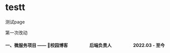 # testt
测试page

第一次改动

<h4 style="display: flex;justify-content: space-between;">
<span>一、微服务项目 —— 📝校园博客</span><span>后端负责人</span><span>2022.03 - 至今</span>
</h4>

